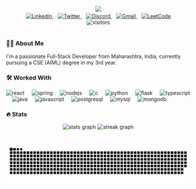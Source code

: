 <!-- Top banner GIF -->
<div align="center">
  <img height="150" src="https://media.giphy.com/media/v1.Y2lkPTc5MGI3NjExdGdoMTlpbjNmeGExYWhzM2c5aWlxYW02cHJqcjFpdDMwMHVlY3d1ayZlcD12MV9naWZzX3NlYXJjaCZjdD1n/t2UyODDiTuENGVtd78/giphy.gif" />
</div>

<!-- Social icons with links -->
<div align="center">
  <!-- LinkedIn -->
  <a href="https://www.linkedin.com/in/aditya-tiwade" target="_blank" rel="noopener noreferrer" title="LinkedIn">
    <img src="https://raw.githubusercontent.com/maurodesouza/profile-readme-generator/master/src/assets/icons/social/linkedin/default.svg" width="28" alt="LinkedIn" />
  </a>
  &nbsp;&nbsp;

  <!-- Twitter -->
  <a href="https://twitter.com/Aditya17134935" target="_blank" rel="noopener noreferrer" title="Twitter">
    <img src="https://raw.githubusercontent.com/maurodesouza/profile-readme-generator/master/src/assets/icons/social/twitter/default.svg" width="28" alt="Twitter" />
  </a>
  &nbsp;&nbsp;

  <!-- Discord (replace # with your invite/handle if desired) -->
  <a href="#" title="Discord">
    <img src="https://raw.githubusercontent.com/maurodesouza/profile-readme-generator/master/src/assets/icons/social/discord/default.svg" width="28" alt="Discord" />
  </a>
  &nbsp;&nbsp;

  <!-- Gmail -->
  <a href="mailto:aditya.tiwade8080@gmail.com" title="Gmail">
    <img src="https://raw.githubusercontent.com/maurodesouza/profile-readme-generator/master/src/assets/icons/social/gmail/default.svg" width="28" alt="Gmail" />
  </a>
  &nbsp;&nbsp;

  <!-- LeetCode -->
  <a href="https://leetcode.com/Flash_Adking/" target="_blank" rel="noopener noreferrer" title="LeetCode">
    <img src="https://raw.githubusercontent.com/simple-icons/simple-icons/develop/icons/leetcode.svg" width="28" alt="LeetCode" />
  </a>
</div>

<!-- Visitor badge -->
<div align="center">
  <img src="https://visitor-badge.laobi.icu/badge?page_id=FlashAdking.FlashAdking" alt="visitors" />
</div>

<h1 align="center"></h1>

<h3 align="left">👩‍💻 About Me</h3>
<p align="left">
  I'm a passionate Full‑Stack Developer from Maharashtra, India, currently pursuing a CSE (AIML) degree in my 3rd year.
</p>

<h3 align="left">🛠 Worked With</h3>
<div align="left">
  <img src="https://cdn.jsdelivr.net/gh/devicons/devicon/icons/react/react-original.svg" height="40" alt="react" />
  <img width="12" />
  <img src="https://cdn.jsdelivr.net/gh/devicons/devicon/icons/spring/spring-original.svg" height="40" alt="spring" />
  <img width="12" />
  <img src="https://cdn.jsdelivr.net/gh/devicons/devicon/icons/nodejs/nodejs-original.svg" height="40" alt="nodejs" />
  <img width="12" />
  <img src="https://cdn.jsdelivr.net/gh/devicons/devicon/icons/c/c-original.svg" height="40" alt="c" />
  <img width="12" />
  <img src="https://cdn.jsdelivr.net/gh/devicons/devicon/icons/python/python-original.svg" height="40" alt="python" />
  <img width="12" />
  <img src="https://cdn.jsdelivr.net/gh/devicons/devicon/icons/flask/flask-original.svg" height="40" alt="flask" />
  <img width="12" />
  <img src="https://cdn.jsdelivr.net/gh/devicons/devicon/icons/typescript/typescript-original.svg" height="40" alt="typescript" />
  <img width="12" />
  <img src="https://cdn.jsdelivr.net/gh/devicons/devicon/icons/java/java-original.svg" height="40" alt="java" />
  <img width="12" />
  <img src="https://cdn.jsdelivr.net/gh/devicons/devicon/icons/javascript/javascript-original.svg" height="40" alt="javascript" />
  <img width="12" />
  <img src="https://cdn.jsdelivr.net/gh/devicons/devicon/icons/postgresql/postgresql-original.svg" height="40" alt="postgresql" />
  <img width="12" />
  <img src="https://cdn.jsdelivr.net/gh/devicons/devicon/icons/mysql/mysql-original.svg" height="40" alt="mysql" />
  <img width="12" />
  <img src="https://cdn.jsdelivr.net/gh/devicons/devicon/icons/mongodb/mongodb-original.svg" height="40" alt="mongodb" />
</div>

<h3 align="left">🔥 Stats</h3>
<div align="center">
  <img src="https://github-readme-stats.vercel.app/api?username=FlashAdking&hide_title=false&hide_rank=false&show_icons=true&include_all_commits=true&count_private=true&disable_animations=false&theme=dracula&locale=en&hide_border=false&order=1" height="250" alt="stats graph" />
  <img src="https://streak-stats.demolab.com?user=FlashAdking&locale=en&mode=daily&theme=dark&hide_border=false&border_radius=5&order=3" height="220" alt="streak graph" />
</div>

<h1 align="center"></h1>
<!-- Snake animation (auto light/dark) -->
<div align="center">
  <picture>
  <source media="(prefers-color-scheme: dark)" srcset="https://raw.githubusercontent.com/platane/platane/output/github-contribution-grid-snake-dark.svg">
  <source media="(prefers-color-scheme: light)" srcset="https://raw.githubusercontent.com/platane/platane/output/github-contribution-grid-snake.svg">
  <img alt="github contribution grid snake animation" src="https://raw.githubusercontent.com/platane/platane/output/github-contribution-grid-snake.svg">
</picture>
</div>
